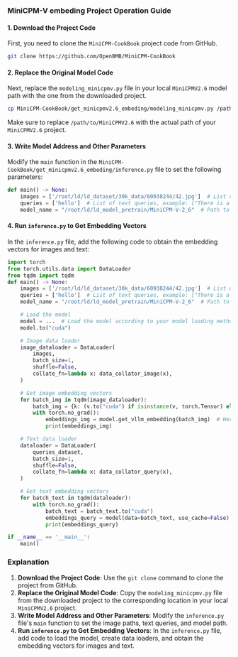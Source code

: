 ### MiniCPM-V embeding Project Operation Guide

#### 1. Download the Project Code

First, you need to clone the `MiniCPM-CookBook` project code from GitHub.

```sh
git clone https://github.com/OpenBMB/MiniCPM-CookBook
```

#### 2. Replace the Original Model Code

Next, replace the `modeling_minicpmv.py` file in your local `MiniCPMV2.6` model path with the one from the downloaded project.

```sh
cp MiniCPM-CookBook/get_minicpmv2.6_embeding/modeling_minicpmv.py /path/to/MiniCPM-V-2_6/modeling_minicpmv.py
```

Make sure to replace `/path/to/MiniCPMV2.6` with the actual path of your `MiniCPMV2.6` project.

#### 3. Write Model Address and Other Parameters

Modify the `main` function in the `MiniCPM-CookBook/get_minicpmv2.6_embeding/inference.py` file to set the following parameters:

```python
def main() -> None:
    images = ['/root/ld/ld_dataset/30k_data/60938244/42.jpg']  # List of image paths, example: ['/ld/image_path/1.jpg', '/ld/image_path/2.jpg']
    queries = ['hello']  # List of text queries, example: ["There is a black and white dog in the picture", "A child is eating a lollipop"]
    model_name = "/root/ld/ld_model_pretrain/MiniCPM-V-2_6"  # Path to the model
```

#### 4. Run `inference.py` to Get Embedding Vectors

In the `inference.py` file, add the following code to obtain the embedding vectors for images and text:

```python
import torch
from torch.utils.data import DataLoader
from tqdm import tqdm
def main() -> None:
    images = ['/root/ld/ld_dataset/30k_data/60938244/42.jpg']  # List of image paths, example: ['/ld/image_path/1.jpg', '/ld/image_path/2.jpg']
    queries = ['hello']  # List of text queries, example: ["There is a black and white dog in the picture", "A child is eating a lollipop"]
    model_name = "/root/ld/ld_model_pretrain/MiniCPM-V-2_6"  # Path to the model

    # Load the model
    model = ...  # Load the model according to your model loading method
    model.to("cuda")

    # Image data loader
    image_dataloader = DataLoader(
        images,
        batch_size=1,
        shuffle=False,
        collate_fn=lambda x: data_collator_image(x),
    )

    # Get image embedding vectors
    for batch_img in tqdm(image_dataloader):
        batch_img = {k: (v.to("cuda") if isinstance(v, torch.Tensor) else v) for k, v in batch_img.items()}
        with torch.no_grad():
            embeddings_img = model.get_vllm_embedding(batch_img)  # Here we get the image vectors
            print(embeddings_img)

    # Text data loader
    dataloader = DataLoader(
        queries_dataset,
        batch_size=1,
        shuffle=False,
        collate_fn=lambda x: data_collator_query(x),
    )

    # Get text embedding vectors
    for batch_text in tqdm(dataloader):
        with torch.no_grad():
            batch_text = batch_text.to("cuda")
            embeddings_query = model(data=batch_text, use_cache=False).logits  # Here we get the text vectors
            print(embeddings_query)

if __name__ == '__main__':
    main()
```

### Explanation

1. **Download the Project Code**: Use the `git clone` command to clone the project from GitHub.
2. **Replace the Original Model Code**: Copy the `modeling_minicpmv.py` file from the downloaded project to the corresponding location in your local `MiniCPMV2.6` project.
3. **Write Model Address and Other Parameters**: Modify the `inference.py` file's `main` function to set the image paths, text queries, and model path.
4. **Run `inference.py` to Get Embedding Vectors**: In the `inference.py` file, add code to load the model, create data loaders, and obtain the embedding vectors for images and text.
